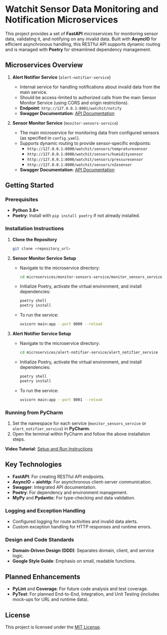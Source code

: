 # Watchit Sensor Data Monitoring and Notification Microservices

This project provides a set of **FastAPI** microservices for monitoring sensor data, validating it, and notifying on any invalid data. Built with **AsyncIO** for efficient asynchronous handling, this RESTful API supports dynamic routing and is managed with **Poetry** for streamlined dependency management.

## Microservices Overview

1. **Alert Notifier Service** (`alert-notifier-service`)
   - Internal service for handling notifications about invalid data from the main service.
   - Should be access-limited to authorized calls from the main Sensor Monitor Service (using CORS and origin restrictions).
   - **Endpoint**: `http://127.0.0.1:8001/watchit/notify`
   - **Swagger Documentation**: [API Documentation](http://127.0.0.1:8001/docs)


2. **Sensor Monitor Service** (`monitor-sensors-service`)
   - The main microservice for monitoring data from configured sensors (as specified in `config.yaml`).
   - Supports dynamic routing to provide sensor-specific endpoints:
     - `http://127.0.0.1:8000/watchit/sensors/tempraturesensor`
     - `http://127.0.0.1:8000/watchit/sensors/humiditysensor`
     - `http://127.0.0.1:8000/watchit/sensors/pressuresensor`
     - `http://127.0.0.1:8000/watchit/sensors/n2osensor`
   - **Swagger Documentation**: [API Documentation](http://127.0.0.1:8000/docs)


## Getting Started

### Prerequisites

- **Python 3.8+**
- **Poetry**: Install with `pip install poetry` if not already installed.

### Installation Instructions

1. **Clone the Repository**
   ```bash
   git clone <repository_url>
   ```

2. **Sensor Monitor Service Setup**
   - Navigate to the microservice directory:
     ```bash
     cd microservices/monitor-sensors-service/monitor_sensors_service
     ```
   - Initialize Poetry, activate the virtual environment, and install dependencies:
     ```bash
     poetry shell
     poetry install
     ```
   - To run the service:
     ```bash
     uvicorn main:app --port 8000 --reload
     ```

3. **Alert Notifier Service Setup**
   - Navigate to the microservice directory:
     ```bash
     cd microservices/alert-notifier-service/alert_notifier_service
     ```
   - Initialize Poetry, activate the virtual environment, and install dependencies:
     ```bash
     poetry shell
     poetry install
     ```
   - To run the service:
     ```bash
     uvicorn main:app --port 8001 --reload
     ```

### Running from PyCharm

1. Set the namespace for each service (`monitor_sensors_service` or `alert_notifier_service`) in **PyCharm**.
2. Open the terminal within PyCharm and follow the above installation steps.

**Video Tutorial**: [Setup and Run Instructions](https://youtu.be/3UbuQRdmeRU)

## Key Technologies

- **FastAPI**: For creating RESTful API endpoints.
- **AsyncIO** + **aiohttp**: For asynchronous client-server communication.
- **Swagger**: Integrated API documentation.
- **Poetry**: For dependency and environment management.
- **MyPy** and **Pydantic**: For type-checking and data validation.

### Logging and Exception Handling

- Configured logging for route activities and invalid data alerts.
- Custom exception handling for HTTP responses and runtime errors.

### Design and Code Standards

- **Domain-Driven Design (DDD)**: Separates domain, client, and service logic.
- **Google Style Guide**: Emphasis on small, readable functions.

## Planned Enhancements

- **PyLint** and **Coverage**: For future code analysis and test coverage.
- **PyTest**: For planned End-to-End, Integration, and Unit Testing (includes mock-ups for URL and runtime data).

## License

This project is licensed under the [MIT License](LICENSE).
